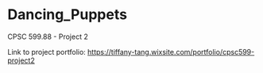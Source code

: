 # Dancing_Puppets
CPSC 599.88 - Project 2

Link to project portfolio: https://tiffany-tang.wixsite.com/portfolio/cpsc599-project2

